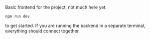 Basic frontend for the project, not much here yet.

`npm run dev` 

to get started. If you are running the backend in a separate terminal, everything should connect together.